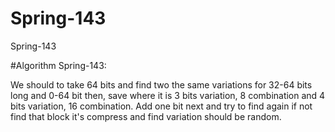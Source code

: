 # Spring-143
Spring-143

#Algorithm Spring-143:

We should to take 64 bits and find two the same variations for 32-64 bits long and 0-64 bit then, save where it is 3 bits variation, 8 combination and 4 bits variation, 16 combination. Add one bit next and try to find again if not find that block it's compress and find variation should be random.
